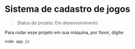 <h1>Sistema de cadastro de jogos</h1>

> Status do projeto: Em desenvolvimento

Para rodar esse projeto em sua máquina, por favor, digite:

```
node app.js
```
